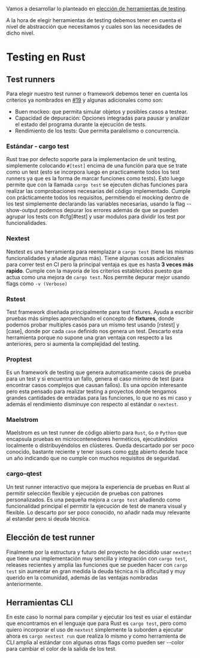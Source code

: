 Vamos a desarrollar lo planteado en [elección de herramientas de testing](https://github.com/MarioRgzLpz/ArbitrageBets/issues/19).

A la hora de elegir herramientas de testing debemos tener en cuenta el nivel de abstracción que necesitamos y cuales son las necesidades de dicho nivel.

# Testing en Rust

## Test runners

Para elegir nuestro test runner o framework debemos tener en cuenta los criterios ya nombrados en [#19](https://github.com/MarioRgzLpz/ArbitrageBets/issues/19) y algunas adicionales como son:

- Buen mockeo: que permita simular objetos y posibles casos a testear.
- Capacidad de depuración: Opciones integradas para pausar y analizar el estado del programa durante la ejecución de tests.
- Rendimiento de los tests: Que permita paralelismo o concurrencia.

### Estándar - cargo test

Rust trae por defecto soporte para la implementacion de unit testing, simplemente colocando `#[test]` encima de una función para que se trate como un test (esto se incorpora luego en practicamente todos los test runners ya que es la forma de marcar funciones como tests). Esto luego permite que con la llamada `cargo test` se ejecuten dichas funciones para realizar las comprobaciones necesarias del código implementado. Cumple con prácticamente todos los requisitos, permitiendo el mocking dentro de los test simplemente declarando las variables necesarias, usando la flag --show-output podemos depurar los errores además de que se pueden agrupar los tests con #cfg[#test] y usar modulos para dividir los test por funcionalidades.


### Nextest

Nextest es una herramienta para reemplazar a `cargo test` (tiene las mismas funcionalidades y añade algunas más). Tiene algunas cosas adicionales para correr test en CI pero la principal ventaja es que es hasta **3 veces más rapido**. Cumple con la mayoría de los criterios establecidos puesto que actua como una mejora de `cargo test`. Nos permite depurar mejor usando flags como `-v (Verbose)`


### Rstest

Test framework diseñada principalmente para test fixtures. Ayuda a escribir pruebas más simples aprovechando el concepto de **fixtures**, donde podemos probar multiples casos para un mismo test usando [rstest] y [case], donde por cada `case` definido nos genera un test. Descarto esta herramienta porque no supone una gran ventaja con respecto a las anteriores, pero si aumenta la complejidad del testing.


### Proptest
Es un framework de testing que genera automaticamente casos de prueba para un test y si encuentra un fallo, genera el caso mínimo de test (para encontrar casos complejos que causan fallos). Es una opción interesante pero esta pensado para realizar testing a proyectos donde tengamos grandes cantidades de entradas para las funciones, lo que no es mi caso y además el rendimiento disminuye con respecto al estándar o `nextest`.


### Maelstrom
Maelstrom es un test runner de código abierto para `Rust`, `Go` o `Python` que encapsula pruebas en microcontenedores herméticos, ejecutándolos localmente o distribuyéndolos en clústeres. Queda descartado por ser poco conocido, bastante reciente y tener issues como [este](https://github.com/maelstrom-software/maelstrom/issues/13) abierto desde hace un año indicando que no cumple con muchos requisitos de seguridad.


### cargo-qtest
Un test runner interactivo que mejora la experiencia de pruebas en Rust al permitir selección flexible y ejecución de pruebas con patrones personalizados. Es una pequeña mejora a `cargo test` añadiendo como funcionalidad principal el permitir la ejecución de test de manera visual y flexible. Lo descarto por ser poco conocido, no añadir nada muy relevante al estandar pero si deuda técnica.


## Elección de test runner

Finalmente por la estructura y futuro del proyecto he decidido usar `nextest` que tiene una implementación muy sencilla y integración con `cargo test`, releases recientes y amplia las funciones que se pueden hacer con `cargo test` sin aumentar en gran medida la deuda técnica ni la dificultad y muy querido en la comunidad, además de las ventajas nombradas anteriormente.

## Herramientas CLI

En este caso lo normal para compilar y ejecutar los test es usar el estándar que encontramos en el lenguaje que para Rust es `cargo test`, pero como quiero incorporar el uso de `nextest` simplemente la suborden a ejecutar ahora es `cargo nextest run` que realiza lo mismo y como herramienta de CLI amplia al estándar con algunas otras flags como pueden ser --color para cambiar el color de la salida de los test.